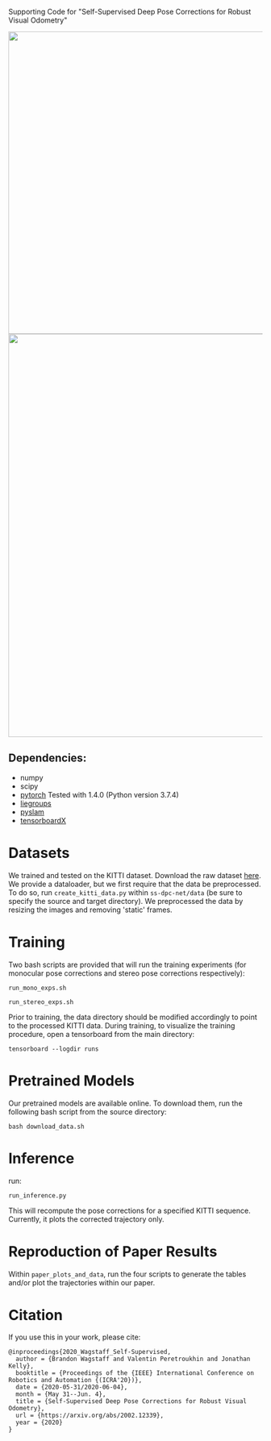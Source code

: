 Supporting Code for "Self-Supervised Deep Pose Corrections for Robust Visual Odometry"

<img src="https://github.com/utiasSTARS/ss-dpc-net/blob/master/data/system.png" width="600px"/>

<img src="https://github.com/utiasSTARS/ss-dpc-net/blob/master/data/network.png" width="800px"/>

## Dependencies:
* numpy
* scipy
* [pytorch](https://pytorch.org/) Tested with 1.4.0 (Python version 3.7.4)
* [liegroups](https://github.com/utiasSTARS/liegroups)
* [pyslam](https://github.com/utiasSTARS/pyslam)
* [tensorboardX](https://github.com/lanpa/tensorboardX)

# Datasets

We trained and tested on the KITTI dataset. Download the raw dataset [here](http://www.cvlibs.net/datasets/kitti/raw_data.php). We provide a dataloader, but we first require that the data be preprocessed. To do so, run `create_kitti_data.py` within `ss-dpc-net/data` (be sure to specify the source and target directory). We preprocessed the data by resizing the images and removing 'static' frames.

# Training

Two bash scripts are provided that will run the training experiments (for monocular pose corrections and stereo pose corrections respectively):

`run_mono_exps.sh`

`run_stereo_exps.sh`

Prior to training, the data directory should be modified accordingly to point to the processed KITTI data. During training, to visualize the training procedure, open a tensorboard from the main directory:

`tensorboard --logdir runs` 

# Pretrained Models

Our pretrained models are available online. To download them, run the following bash script from the source directory:

```
bash download_data.sh
```

# Inference

run:

`run_inference.py`

This will recompute the pose corrections for a specified KITTI sequence. Currently, it plots the corrected trajectory only.

# Reproduction of Paper Results

Within `paper_plots_and_data`, run the four scripts to generate the tables and/or plot the trajectories within our paper. 

# Citation

If you use this in your work, please cite:

```
@inproceedings{2020_Wagstaff_Self-Supervised,
  author = {Brandon Wagstaff and Valentin Peretroukhin and Jonathan Kelly},
  booktitle = {Proceedings of the {IEEE} International Conference on Robotics and Automation {(ICRA'20})},
  date = {2020-05-31/2020-06-04},
  month = {May 31--Jun. 4},
  title = {Self-Supervised Deep Pose Corrections for Robust Visual Odometry},
  url = {https://arxiv.org/abs/2002.12339},
  year = {2020}
}
```
